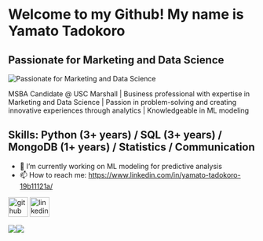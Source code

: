 # Welcome to my Github! My name is Yamato Tadokoro
## Passionate for Marketing and Data Science

![Passionate for Marketing and Data Science](https://arturssmirnovs.github.io/github-profile-readme-generator/images/banner.png)

MSBA Candidate @ USC Marshall | Business professional with expertise in Marketing and Data Science | Passion in problem-solving and creating innovative experiences through analytics | Knowledgeable in ML modeling

## Skills: Python (3+ years) / SQL (3+ years) /  MongoDB (1+ years) / Statistics / Communication

- 🔭 I’m currently working on ML modeling for predictive analysis 
- 📫 How to reach me: https://www.linkedin.com/in/yamato-tadokoro-19b11121a/ 


[<img src='https://cdn.jsdelivr.net/npm/simple-icons@3.0.1/icons/github.svg' alt='github' height='40'>](https://github.com/Yoyoyamato)  [<img src='https://cdn.jsdelivr.net/npm/simple-icons@3.0.1/icons/linkedin.svg' alt='linkedin' height='40'>](https://www.linkedin.com/in/https://www.linkedin.com/in/yamato-tadokoro-19b11121a//)  


<div style="display: flex; flex-direction: row;">
 <img class="img" src="https://github-readme-stats.vercel.app/api/top-langs/?username=Yoyoyamato&show_icons=true&theme=radical" />
 <img class="img" src="https://github-readme-stats.vercel.app/api?username=Yoyoyamato&theme=radical&layout=compact" />
</div>
